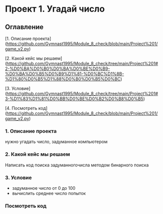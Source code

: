 # Проект 1. Угадай число
## Оглавление
[1. Описание проекта] (https://github.com/Gymnast1995/Module_8_check/blob/main/Project%201/game_v2.py)

[2. Какой кейс мы решаем] (https://github.com/Gymnast1995/Module_8_check/tree/main/Project%201#2-%D0%BA%D0%B0%D0%BA%D0%BE%D0%B9-%D0%BA%D0%B5%D0%B9%D1%81-%D0%BC%D1%8B-%D1%80%D0%B5%D1%88%D0%B0%D0%B5%D0%BC)

[3. Условие] (https://github.com/Gymnast1995/Module_8_check/tree/main/Project%201#3-%D1%83%D1%81%D0%BB%D0%BE%D0%B2%D0%B8%D0%B5)

[4. Посмотреть код] (https://github.com/Gymnast1995/Module_8_check/blob/main/Project%201/game_v2.py)
### 1. Описание проекта
нужно угадать число, задуманное компьютером
### 2. Какой кейс мы решаем
Написать код поиска задуманногочисла методом бинарного поиска
### 3. Условие
- задуманное число от 0 до 100
- вычислить среднее число попыток
### Посмотреть код